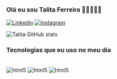 ### Olá eu sou Talita Ferreira ✌🏻🙋🏽‍♀️

[![Linkedin](https://img.shields.io/badge/LinkedIn-0077B5?style=for-the-badge&logo=linkedin&logoColor=white)](https://www.linkedin.com/in/talitafesan/)
[![Instagram](https://img.shields.io/badge/Instagram-E4405F?style=for-the-badge&logo=instagram&logoColor=white)](https://www.instagram.com/talitafesan/)

![Talita GitHub stats](https://github-readme-stats.vercel.app/api?username=talitafsantos&show_icons=true&theme=dracula)

### Tecnologias que eu uso no meu dia

<div style="display: inline_block"><br/>
  <img align="center" alt="html5" src="https://img.shields.io/badge/HTML5-E34F26?style=for-the-badge&logo=html5&logoColor=white"/>
  <img align="center" alt="html5" src="https://img.shields.io/badge/CSS-239120?&style=for-the-badge&logo=css3&logoColor=white"/>
  <img align="center" alt="html5" src="https://img.shields.io/badge/Sass-CC6699?style=for-the-badge&logo=sass&logoColor=white"/>
</div>
